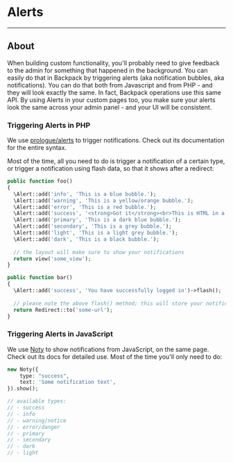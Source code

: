 # Alerts

---

<a name="about"></a>
## About

When building custom functionality, you'll probably need to give feedback to the admin for something that happened in the background. You can easily do that in Backpack by triggering alerts (aka notification bubbles, aka notifications). You can do that both from Javascript and from PHP - and they will look exactly the same. In fact, Backpack operations use this same API. By using Alerts in your custom pages too, you make sure your alerts look the same across your admin panel - and your UI will be consistent.


<a name="notification-bubbles-in-php"></a>
### Triggering Alerts in PHP

We use [prologue/alerts](https://github.com/prologuephp/alerts#adding-alerts-through-alert-levels) to trigger notifications. Check out its documentation for the entire syntax. 

Most of the time, all you need to do is trigger a notification of a certain type, or trigger a notification using flash data, so that it shows after a redirect:

```php
public function foo() 
{
  \Alert::add('info', 'This is a blue bubble.');
  \Alert::add('warning', 'This is a yellow/orange bubble.');
  \Alert::add('error', 'This is a red bubble.');
  \Alert::add('success', '<strong>Got it</strong><br>This is HTML in a green bubble.');
  \Alert::add('primary', 'This is a dark blue bubble.');
  \Alert::add('secondary', 'This is a grey bubble.');
  \Alert::add('light', 'This is a light grey bubble.');
  \Alert::add('dark', 'This is a black bubble.');
  
  // the layout will make sure to show your notifications
  return view('some_view');
}

public function bar()
{
  \Alert::add('success', 'You have successfully logged in')->flash();
 
  // please note the above flash() method; this will store your notification in a session variable, so that you can redirect to another page, but the notification will still be shown (on the page you redirect to)
  return Redirect::to('some-url');
}
```

<a name="notification-bubbles-in-javascript"></a>
### Triggering Alerts in JavaScript

We use [Noty](https://ned.im/noty/#/) to show notifications from JavaScript, on the same page. Check out its docs for detailed use. Most of the time you'll only need to do:

```php
new Noty({
    type: "success",
    text: 'Some notification text',
}).show();

// available types: 
// - success
// - info
// - warning/notice
// - error/danger
// - primary
// - secondary
// - dark
// - light
```